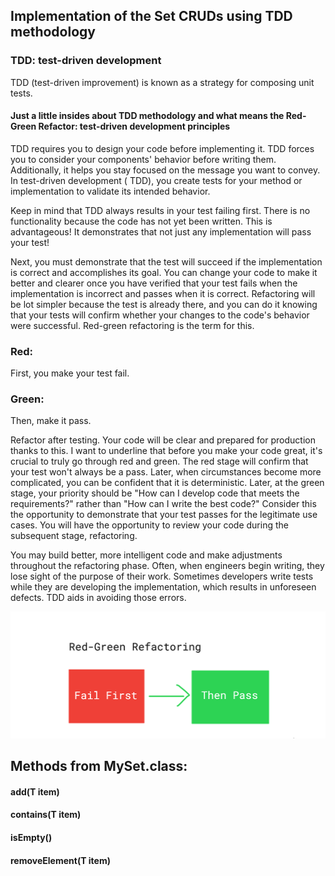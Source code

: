 ## Implementation of the Set CRUDs using TDD methodology

### TDD: test-driven development

TDD (test-driven improvement) is known as a strategy for composing unit tests.

#### Just a little insides about TDD methodology and what means the Red-Green Refactor: test-driven development principles

TDD requires you to design your code before implementing it. TDD forces you to consider your components' behavior before
writing them. Additionally, it helps you stay focused on the message you want to convey. In test-driven development (
TDD), you create tests for your method or implementation to validate its intended behavior.

Keep in mind that TDD always results in your test failing first. There is no functionality because the code has not yet
been written. This is advantageous!
It demonstrates that not just any implementation will pass your test!

Next, you must demonstrate that the test will succeed if the implementation is correct and accomplishes its goal. You
can change your code to make it better and clearer once you have verified that your test fails when the implementation
is incorrect and passes when it is correct. Refactoring will be lot simpler because the test is already there, and you
can do it knowing that your tests will confirm whether your changes to the code's behavior were successful. Red-green
refactoring is the term for this.

### Red:

First, you make your test fail.

### Green:

Then, make it pass.


Refactor after testing. Your code will be clear and prepared for production thanks to this. I want to underline that 
before you make your code great, it's crucial to truly go through red and green. The red stage will confirm that your 
test won't always be a pass. Later, when circumstances become more complicated, you can be confident that it is deterministic.
Later, at the green stage, your priority should be "How can I develop code that meets the requirements?" rather than 
"How can I write the best code?" Consider this the opportunity to demonstrate that your test passes for the legitimate 
use cases. You will have the opportunity to review your code during the subsequent stage, refactoring.

You may build better, more intelligent code and make adjustments throughout the refactoring phase. Often, when 
engineers begin writing, they lose sight of the purpose of their work. Sometimes developers write tests while 
they are developing the implementation, which results in unforeseen defects. TDD aids in avoiding those errors.

![Alt text](descărcare_(1).png?raw=true "Red-Green Refactoring")

## Methods from MySet.class:

#### add(T item)

#### contains(T item)

#### isEmpty()

#### removeElement(T item)